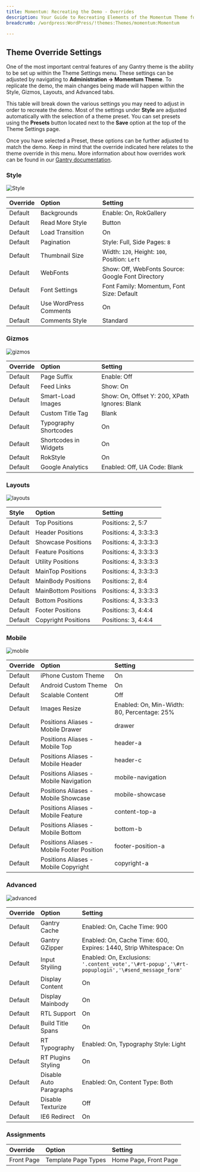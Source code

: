 ```yaml
---
title: Momentum: Recreating the Demo - Overrides
description: Your Guide to Recreating Elements of the Momentum Theme for WordPress
breadcrumb: /wordpress:WordPress/!themes:Themes/momentum:Momentum

---
```


Theme Override Settings
-----

One of the most important central features of any Gantry theme is the ability to be set up within the Theme Settings menu. These settings can be adjusted by navigating to **Administration -> Momentum Theme**. To replicate the demo, the main changes being made will happen within the Style, Gizmos, Layouts, and Advanced tabs. 

This table will break down the various settings you may need to adjust in order to recreate the demo. Most of the settings under **Style** are adjusted automatically with the selection of a theme preset. You can set presets using the **Presets** button located next to the **Save** option at the top of the Theme Settings page.

Once you have selected a Preset, these options can be further adjusted to match the demo. Keep in mind that the override indicated here relates to the theme override in this menu. More information about how overrides work can be found in our [Gantry documentation][override].

### Style

![Style][style]

| Override    | Option                 | Setting                                           |
| :---------- | :----------            | :----------                                       |
| Default     | Backgrounds            | Enable: On, RokGallery                            |
| Default     | Read More Style        | Button                                            |
| Default     | Load Transition        | On                                                |
| Default     | Pagination             | Style: Full, Side Pages: `8`                      |
| Default     | Thumbnail Size         | Width: `120`, Height: `100`, Position: `Left`     |
| Default     | WebFonts               | Show: Off, WebFonts Source: Google Font Directory |
| Default     | Font Settings          | Font Family: Momentum, Font Size: Default         |
| Default     | Use WordPress Comments | On                                                |
| Default     | Comments Style         | Standard                                          |

### Gizmos

![gizmos][gizmos]

| Override    | Option                | Setting                                       |
| :---------- | :----------           | :----------                                   |
| Default     | Page Suffix           | Enable: Off                                   |
| Default     | Feed Links            | Show: On                                      |
| Default     | Smart-Load Images     | Show: On, Offset Y: 200, XPath Ignores: Blank |
| Default     | Custom Title Tag      | Blank                                         |
| Default     | Typography Shortcodes | On                                            |
| Default     | Shortcodes in Widgets | On                                            |
| Default     | RokStyle              | On                                            |
| Default     | Google Analytics      | Enabled: Off, UA Code: Blank                  |

### Layouts

![layouts][layouts]

|  Style  |        Option        |        Setting        |
| :------ | :------------------- | :-------------------- |
| Default | Top Positions        | Positions: 2, 5:7     |
| Default | Header Positions     | Positions: 4, 3:3:3:3 |
| Default | Showcase Positions   | Positions: 4, 3:3:3:3 |
| Default | Feature Positions    | Positions: 4, 3:3:3:3 |
| Default | Utility Positions    | Positions: 4, 3:3:3:3 |
| Default | MainTop Positions    | Positions: 4, 3:3:3:3 |
| Default | MainBody Positions   | Positions: 2, 8:4     |
| Default | MainBottom Positions | Positions: 4, 3:3:3:3 |
| Default | Bottom Positions     | Positions: 4, 3:3:3:3 |
| Default | Footer Positions     | Positions: 3, 4:4:4   |
| Default | Copyright Positions  | Positions: 3, 4:4:4   |

### Mobile

![mobile][mobile]

| Override    | Option                                     | Setting                                     |
| :---------- | :----------                                | :----------                                 |
| Default     | iPhone Custom Theme                        | On                                          |
| Default     | Android Custom Theme                       | On                                          |
| Default     | Scalable Content                           | Off                                         |
| Default     | Images Resize                              | Enabled: On, Min-Width: 80, Percentage: 25% |
| Default     | Positions Aliases - Mobile Drawer          | drawer                                      |
| Default     | Positions Aliases - Mobile Top             | header-a                                    |
| Default     | Positions Aliases - Mobile Header          | header-c                                    |
| Default     | Positions Aliases - Mobile Navigation      | mobile-navigation                           |
| Default     | Positions Aliases - Mobile Showcase        | mobile-showcase                             |
| Default     | Positions Aliases - Mobile Feature         | content-top-a                               |
| Default     | Positions Aliases - Mobile Bottom          | bottom-b                                    |
| Default     | Positions Aliases - Mobile Footer Position | footer-position-a                           |
| Default     | Positions Aliases - Mobile Copyright       | copyright-a                                 |

### Advanced

![advanced][advanced]

| Override    | Option                  | Setting                                                                                         |
| :---------- | :----------             | :----------                                                                                     |
| Default     | Gantry Cache            | Enabled: On, Cache Time: 900                                                                    |
| Default     | Gantry GZipper          | Enabled: On, Cache Time: 600, Expires: 1440, Strip Whitespace: On                               |
| Default     | Input Styiling          | Enabled: On, Exclusions: `'.content_vote','\#rt-popup','\#rt-popuplogin','\#send_message_form'` |
| Default     | Display Content         | On                                                                                              |
| Default     | Display Mainbody        | On                                                                                              |
| Default     | RTL Support             | On                                                                                              |
| Default     | Build Title Spans       | On                                                                                              |
| Default     | RT Typography           | Enabled: On, Typography Style: Light                                                            |
| Default     | RT Plugins Styling      | On                                                                                              |
| Default     | Disable Auto Paragraphs | Enabled: On, Content Type: Both                                                                 |
| Default     | Disable Texturize       | Off                                                                                             |
| Default     | IE6 Redirect            | On                                                                                              |

### Assignments

| Override    | Option              | Setting               |
| :---------- | :----------         | :----------           |
| Front Page  | Template Page Types | Home Page, Front Page |

[override]: http://gantry-framework.org/documentation/wordpress/configure/
[style]: assets/setstyle.jpeg
[assignments]: assets/setassignments.jpg
[advanced]: assets/setadvanced.jpeg
[mobile]: assets/setmobile.jpeg
[layouts]: assets/setlayouts.jpeg
[gizmos]: assets/setgizmos.jpeg
